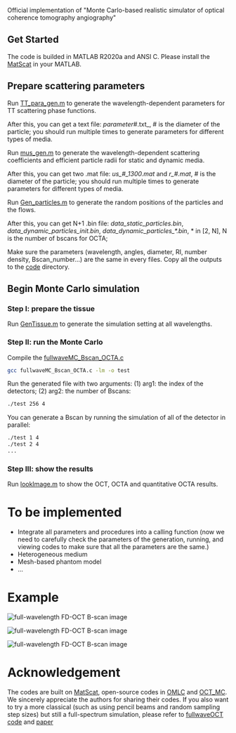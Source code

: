 Official implementation of "Monte Carlo-based realistic simulator of optical coherence tomography angiography"

## Get Started
The code is builded in MATLAB R2020a and ANSI C. Please install the [MatScat](https://ww2.mathworks.cn/matlabcentral/fileexchange/36831-matscat) in your MATLAB.

## Prepare scattering parameters
Run [TT_para_gen.m](https://github.com/Jianing-Mao/OCTA_MC/blob/master/Para_gen/TT_para_gen.m) to generate the wavelength-dependent parameters for TT scattering phase functions.

After this, you can get a text file: _parameter_#.txt_, # is the diameter of the particle; you should run multiple times to generate parameters for different types of media.

Run [mus_gen.m](https://github.com/Jianing-Mao/OCTA_MC/blob/master/Para_gen/mus_gen.m) to generate the wavelength-dependent scattering coefficients and efficient particle radii for static and dynamic media.

After this, you can get two .mat file: _us\_#\_1300.mat_ and _r\_#.mat_, # is the diameter of the particle; you should run multiple times to generate parameters for different types of media.

Run [Gen_particles.m](https://github.com/Jianing-Mao/OCTA_MC/blob/master/Para_gen/Gen_particles.m) to generate the random positions of the particles and the flows.

After this, you can get N+1 .bin file: _data_static_particles.bin_, _data_dynamic_particles_init.bin_, _data_dynamic_particles\_*.bin_, * in [2, N], N is the number of bscans for OCTA;

Make sure the parameters (wavelength, angles, diameter, RI, number density, Bscan_number...) are the same in every files. Copy all the outputs to the [code](https://github.com/Jianing-Mao/OCTA_MC/tree/master/Code) directory.
## Begin Monte Carlo simulation
### Step I: prepare the tissue

Run [GenTissue.m](https://github.com/Jianing-Mao/OCTA_MC/blob/master/Code/GenTissue.m) to generate the simulation setting at all wavelengths.

### Step II: run the Monte Carlo

Compile the [fullwaveMC_Bscan_OCTA.c](https://github.com/Jianing-Mao/OCTA_MC/blob/master/Code/fullwaveMC_Bscan_OCTA.c)
```sh
gcc fullwaveMC_Bscan_OCTA.c -lm -o test
```

Run the generated file with two arguments: (1) arg1: the index of the detectors; (2) arg2: the number of Bscans:
```sh
./test 256 4
```
You can generate a Bscan by running the simulation of all of the detector in parallel:
```sh
./test 1 4
./test 2 4
...
```
### Step III: show the results

Run [lookImage.m](https://github.com/Jianing-Mao/OCTA_MC/blob/master/Code/lookImage.m) to show the OCT, OCTA and quantitative OCTA results.

# To be implemented
* Integrate all parameters and procedures into a calling function (now we need to carefully check the parameters of the generation, running, and viewing codes to make sure that all the parameters are the same.)
* Heterogeneous medium
* Mesh-based phantom model
* ...

# Example
![full-wavelength FD-OCT B-scan image](https://github.com/Jianing-Mao/OCTA_MC/blob/master/example/Bscan.png)

![full-wavelength FD-OCT B-scan image](https://github.com/Jianing-Mao/OCTA_MC/blob/master/example/focus.png)

![full-wavelength FD-OCT B-scan image](https://github.com/Jianing-Mao/OCTA_MC/blob/master/example/qocta.png)

# Acknowledgement
The codes are built on [MatScat](https://ww2.mathworks.cn/matlabcentral/fileexchange/36831-matscat), open-source codes in [OMLC](https://omlc.org/software/mc/) and [OCT_MC](https://github.com/RMTariant/OCT_MC). We sincerely appreciate the authors for sharing their codes. If you also want to try a more classical (such as using pencil beams and random sampling step sizes) but still a full-spectrum simulation, please refer to [fullwaveOCT code](https://github.com/Jianing-Mao/fullwaveOCT) and [paper](https://opg.optica.org/boe/fulltext.cfm?uri=boe-14-9-4644&id=536404)
